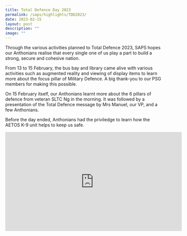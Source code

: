 ```yaml
---
title: Total Defence Day 2023
permalink: /saps/highlights/TDD2023/
date: 2023-02-15
layout: post
description: ""
image: ""
---
```

Through the various activities planned to Total Defence 2023, SAPS hopes our Anthonians realise that every single one of us play a part to build a strong, secure and cohesive nation.

From 13 to 15 February, the bus bay and library came alive with various activities such as augmented reality and viewing of display items to learn more about the focus pillar of Military Defence. A big thank-you to our PSG members for making this possible.

On 15 February itself, our Anthonians learnt more about the 6 pillars of defence from veteran SLTC Ng in the morning. It was followed by a presentation of the Total Defence message by Mrs Manuel, our VP, and a few Anthonians.  
  
Before the day ended, Anthonians had the priviledge to learn how the AETOS K-9 unit helps to keep us safe.

<center><iframe width="560" height="315" src="https://www.youtube-nocookie.com/embed/UGCKUUHRR6E?controls=0" title="YouTube video player" frameborder="0" allow="accelerometer; autoplay; clipboard-write; encrypted-media; gyroscope; picture-in-picture; web-share" allowfullscreen></iframe>
</center>